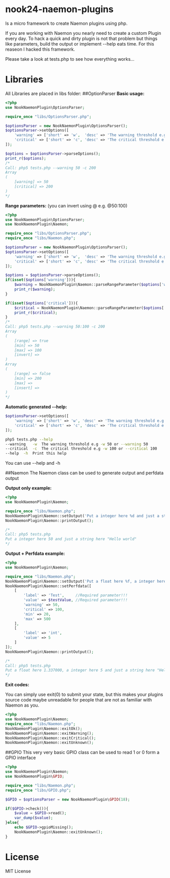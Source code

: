 # nook24-naemon-plugins
Is a micro framework to create Naemon plugins using php.

If you are working with Naemon you nearly need to create a custom Plugin every day. To hack a quick and dirty plugin is not that problem but things like parameters, build the output or implement --help eats time. For this reaseon I hacked this framework.

Please take a look at tests.php to see how everything works...

# Libraries
All Libraries are placed in libs folder:
##OptionParser
**Basic usage:**
```php
<?php
use NookNaemonPlugin\OptionsParser;

require_once "libs/OptionsParser.php";

$optionsParser = new NookNaemonPlugin\OptionsParser();
$optionsParser->setOptions([ 
	'warning' => ['short' => 'w',  'desc' => 'The warning threshold e.g -w 50 or --warning 50'],
	'critical' => ['short' => 'c', 'desc' => 'The critical threshold e.g -w 200 or --critical 200'],
]);

$options = $optionsParser->parseOptions();
print_r($options);
/*
Call: php5 tests.php --warning 50 -c 200
Array
(
    [warning] => 50
    [critical] => 200
)
*/
```
**Range parameters:** (you can invert using @ e.g. @50:100)
```php
<?php
use NookNaemonPlugin\OptionsParser;
use NookNaemonPlugin\Naemon;

require_once "libs/OptionsParser.php";
require_once "libs/Naemon.php";

$optionsParser = new NookNaemonPlugin\OptionsParser();
$optionsParser->setOptions([ 
	'warning' => ['short' => 'w',  'desc' => 'The warning threshold e.g -w 50:100 or --warning 50:100'],
	'critical' => ['short' => 'c', 'desc' => 'The critical threshold e.g -w 200 or --critical 200'],
]);

$options = $optionsParser->parseOptions();
if(isset($options['warning'])){
	$warning = NookNaemonPlugin\Naemon::parseRangeParameter($options['warning']);
	print_r($warning);
}

if(isset($options['critical'])){
	$critical = NookNaemonPlugin\Naemon::parseRangeParameter($options['critical']);
	print_r($critical);
}
/*
Call: php5 tests.php --warning 50:100 -c 200
Array
(
    [range] => true
    [min] => 50
    [max] => 100
    [invert] => 
)
Array
(
    [range] => false
    [min] => 200
    [max] => 
    [insert] => 
)
*/
```

**Automatic generated --help:**
```php
$optionsParser->setOptions([ 
	'warning' => ['short' => 'w', 'desc' => 'The warning threshold e.g -w 50 or --warning 50'],
	'critical' => ['short' => 'c', 'desc' => 'The critical threshold e.g -w 100 or --critical 100'],
]);
```

```bash
php5 tests.php --help
--warning	-w	The warning threshold e.g -w 50 or --warning 50
--critical	-c	The critical threshold e.g -w 100 or --critical 100
--help	-h	Print this help
```
You can use --help and -h

##Naemon
The Naemon class can be used to generate output and perfdata output

**Output only example:**
```php
<?php
use NookNaemonPlugin\Naemon;

require_once "libs/Naemon.php";
NookNaemonPlugin\Naemon::setOutput('Put a integer here %d and just a string here "%s"', [50, 'Hello world']);
NookNaemonPlugin\Naemon::printOutput();

/*
Call: php5 tests.php
Put a integer here 50 and just a string here "Hello world"
*/
```

**Output + Perfdata example:**
```php
<?php
use NookNaemonPlugin\Naemon;

require_once "libs/Naemon.php";
NookNaemonPlugin\Naemon::setOutput('Put a float here %f, a integer here %d and just a string here "%s"', [1.337, 5, 'Hello World']);
NookNaemonPlugin\Naemon::setPerfdata([
	[
		'label' => 'Test',     //Required parameter!!!
		'value' => $testValue, //Required parameter!!!
		'warning' => 50,
		'critical' => 100,
		'min' => 20,
		'max' => 500
	],
	[
		'label' => 'int',
		'value' => 5
	]
]);
NookNaemonPlugin\Naemon::printOutput();

/*
Call: php5 tests.php
Put a float here 1.337000, a integer here 5 and just a string here "Hello World"|Test=;50;100;20;500 int=5;;;;
*/
```

**Exit codes:**

You can simply use exit(0) to submit your state, but this makes your plugins source code maybe unreadable for people that are not as familiar with Naemon as you.
```php
<?php
use NookNaemonPlugin\Naemon;
require_once "libs/Naemon.php";
NookNaemonPlugin\Naemon::exitOk();
NookNaemonPlugin\Naemon::exitWarning();
NookNaemonPlugin\Naemon::exitCritical();
NookNaemonPlugin\Naemon::exitUnknown();
```

##GPIO
This very very basic GPIO class can be used to read 1 or 0 form a GPIO interface
```php
<?php
use NookNaemonPlugin\Naemon;
use NookNaemonPlugin\GPIO;

require_once "libs/Naemon.php";
require_once "libs/GPIO.php";

$GPIO = $optionsParser = new NookNaemonPlugin\GPIO(18);

if($GPIO->check()){
	$value = $GPIO->read();
	var_dump($value);
}else{
	echo $GPIO->gpioMissing();
	NookNaemonPlugin\Naemon::exitUnknown();
}
```


# License
MIT License